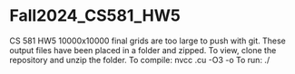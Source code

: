 # Fall2024_CS581_HW5
CS 581 HW5
10000x10000 final grids are too large to push with git.  These output files have been placed in a folder and zipped.  To view, clone the repository and unzip the folder.
To compile: nvcc <name>.cu -O3 -o <name>
To run: ./<name> <grid size> <max gens> <output file path>
